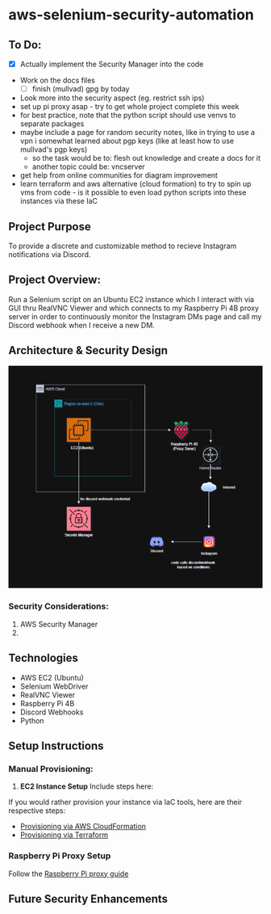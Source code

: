 # aws-selenium-security-automation

## To Do:
- [x] Actually implement the Security Manager into the code
- Work on the docs files
    - [ ] finish (mullvad) gpg by today
- Look more into the security aspect (eg. restrict ssh ips)
- set up pi proxy asap - try to get whole project complete this week
- for best practice, note that the python script should use venvs to separate packages
- maybe include a page for random security notes, like in trying to use a vpn i somewhat learned about pgp keys (like at least how to use mullvad's pgp keys)
    - so the task would be to: flesh out knowledge and create a docs for it
    - another topic could be: vncserver
- get help from online communities for diagram improvement
- learn terraform and aws alternative (cloud formation) to try to spin up vms from code - is it possible to even load python scripts into these instances via these IaC

## Project Purpose
To provide a discrete and customizable method to recieve Instagram notifications via Discord.

## Project Overview:
Run a Selenium script on an Ubuntu EC2 instance which I interact with via GUI thru RealVNC Viewer and which connects to my Raspberry Pi 4B proxy server in order to continuously monitor the Instagram DMs page and call my Discord webhook when I receive a new DM.

## Architecture & Security Design
![Architecture Diagram](resources/readme-architecture-design.png)

### Security Considerations:
1. AWS Security Manager
2. 

## Technologies
- AWS EC2 (Ubuntu)
- Selenium WebDriver
- RealVNC Viewer
- Raspberry Pi 4B
- Discord Webhooks
- Python


## Setup Instructions

### Manual Provisioning:
1. **EC2 Instance Setup**
Include steps here:

If you would rather provision your instance via IaC tools, here are their respective steps:
- [Provisioning via AWS CloudFormation](docs/aws_cloudformation.md)
- [Provisioning via Terraform](docs/terraform.md)

### Raspberry Pi Proxy Setup
Follow the [Raspberry Pi proxy guide](docs/raspberry-pi-proxy.md)



## Future Security Enhancements